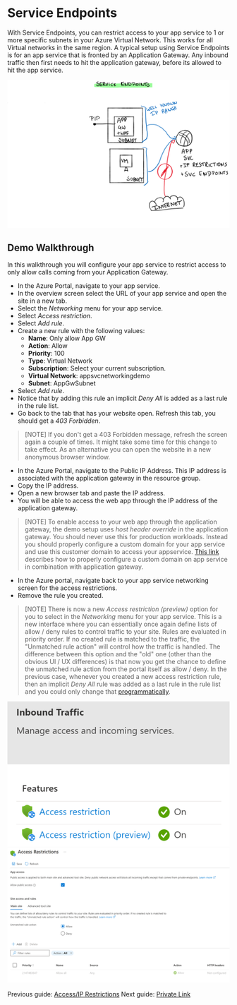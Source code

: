 # Service Endpoints

With Service Endpoints, you can restrict access to your app service to 1 or more specific subnets in your Azure Virtual Network. This works for all Virtual networks in the same region.
A typical setup using Service Endpoints is for an app service that is fronted by an Application Gateway. Any inbound traffic then first needs to hit the application gateway, before its allowed to hit the app service.

![Service Endpoints](../media/service%20endpoints.svg)

## Demo Walkthrough

In this walkthrough you will configure your app service to restrict access to only allow calls coming from your Application Gateway.

- In the Azure Portal, navigate to your app service.
- In the overview screen select the URL of your app service and open the site in a new tab.
- Select the _Networking_ menu for your app service.
- Select _Access restriction_.
- Select _Add rule_.
- Create a new rule with the following values:
  - **Name**: Only allow App GW
  - **Action**: Allow
  - **Priority**: 100
  - **Type**: Virtual Network
  - **Subscription**: Select your current subscription.
  - **Virtual Network**: appsvcnetworkingdemo
  - **Subnet**: AppGwSubnet
- Select _Add rule_.
- Notice that by adding this rule an implicit _Deny All_ is added as a last rule in the rule list.
- Go back to the tab that has your website open. Refresh this tab, you should get a _403 Forbidden_.

> [NOTE]
> If you don't get a 403 Forbidden message, refresh the screen again a couple of times. It might take some time for this change to take effect.
> As an alternative you can open the website in a new anonymous browser window.

- In the Azure Portal, navigate to the Public IP Address. This IP address is associated with the application gateway in the resource group.
- Copy the IP address.
- Open a new browser tab and paste the IP address.
- You will be able to access the web app through the IP address of the application gateway.

> [NOTE]
> To enable access to your web app through the application gateway, the demo setup uses _host header override_ in the application gateway. You should never use this for production workloads. Instead you should properly configure a custom domain for your app service and use this customer domain to access your appservice. [This link](https://docs.microsoft.com/azure/application-gateway/troubleshoot-app-service-redirection-app-service-url#alternate-solution-use-a-custom-domain-name) describes how to properly configure a custom domain on app service in combination with application gateway.

- In the Azure portal, navigate back to your app service networking screen for the access restrictions.
- Remove the rule you created.

> [NOTE]
> There is now a new _Access restriction (preview)_ option for you to select in the _Networking_ menu for your app service.
> This is a new interface where you can essentially once again define lists of allow / deny rules to control traffic to your site. 
> Rules are evaluated in priority order. 
> If no created rule is matched to the traffic, the "Unmatched rule action" will control how the traffic is handled. 
> The difference between this option and the "old" one (other than the obvious UI / UX differences) is that now you get the chance to define the unmatched rule action from the portal itself as allow / deny.
> In the previous case, whenever you created a new access restriction rule, then an implicit _Deny All_ rule was added as a last rule in the rule list and you could only change that [programmatically](https://learn.microsoft.com/en-us/azure/app-service/app-service-ip-restrictions?tabs=azurecli#change-unmatched-rule-action-for-main-site).

![Access Restrictions](../media/Access_Restriction_Preview_1.png)
![Access Restrictions](../media/Access_Restriction_Preview_2.png)

Previous guide: [Access/IP Restrictions](02_IPrestrictions.md)
Next guide: [Private Link](04_privatelink.md)
